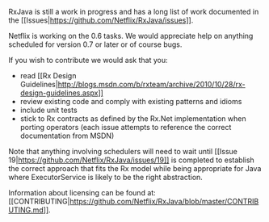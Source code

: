 RxJava is still a work in progress and has a long list of work documented in the [[Issues|https://github.com/Netflix/RxJava/issues]].

Netflix is working on the 0.6 tasks. We would appreciate help on anything scheduled for version 0.7 or later or of course bugs.

If you wish to contribute we would ask that you:
- read [[Rx Design Guidelines|http://blogs.msdn.com/b/rxteam/archive/2010/10/28/rx-design-guidelines.aspx]]
- review existing code and comply with existing patterns and idioms
- include unit tests
- stick to Rx contracts as defined by the Rx.Net implementation when porting operators (each issue attempts to reference the correct documentation from MSDN)

Note that anything involving schedulers will need to wait until [[Issue 19|https://github.com/Netflix/RxJava/issues/19]] is completed to establish the correct approach that fits the Rx model while being appropriate for Java where ExecutorService is likely to be the right abstraction.

Information about licensing can be found at: [[CONTRIBUTING|https://github.com/Netflix/RxJava/blob/master/CONTRIBUTING.md]].